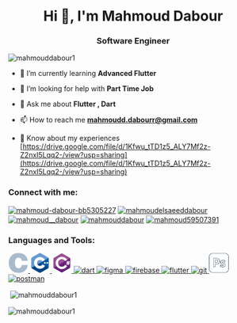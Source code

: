 <h1 align="center">Hi 👋, I'm Mahmoud Dabour</h1>
<h3 align="center">Software Engineer</h3>

<p align="left"> <img src="https://komarev.com/ghpvc/?username=mahmouddabour1&label=Profile%20views&color=0e75b6&style=flat" alt="mahmouddabour1" /> </p>

- 🌱 I’m currently learning **Advanced Flutter**

- 🤝 I’m looking for help with **Part Time Job**

- 💬 Ask me about **Flutter , Dart**

- 📫 How to reach me **mahmoudd.dabourr@gmail.com**

- 📄 Know about my experiences [https://drive.google.com/file/d/1Kfwu_tTD1z5_ALY7Mf2z-Z2nxI5Lqq2-/view?usp=sharing](https://drive.google.com/file/d/1Kfwu_tTD1z5_ALY7Mf2z-Z2nxI5Lqq2-/view?usp=sharing)

<h3 align="left">Connect with me:</h3>
<p align="left">
<a href="https://linkedin.com/in/mahmoud-dabour-bb5305227" target="blank"><img align="center" src="https://raw.githubusercontent.com/rahuldkjain/github-profile-readme-generator/master/src/images/icons/Social/linked-in-alt.svg" alt="mahmoud-dabour-bb5305227" height="30" width="40" /></a>
<a href="https://fb.com/mahmoudelsaeeddabour" target="blank"><img align="center" src="https://raw.githubusercontent.com/rahuldkjain/github-profile-readme-generator/master/src/images/icons/Social/facebook.svg" alt="mahmoudelsaeeddabour" height="30" width="40" /></a>
<a href="https://instagram.com/mahmoud__dabour" target="blank"><img align="center" src="https://raw.githubusercontent.com/rahuldkjain/github-profile-readme-generator/master/src/images/icons/Social/instagram.svg" alt="mahmoud__dabour" height="30" width="40" /></a>
<a href="https://codeforces.com/profile/mahmouddabour" target="blank"><img align="center" src="https://raw.githubusercontent.com/rahuldkjain/github-profile-readme-generator/master/src/images/icons/Social/codeforces.svg" alt="mahmouddabour" height="30" width="40" /></a>
<a href="https://twitter.com/mahmoud59507391" target="blank"><img align="center" src="https://raw.githubusercontent.com/rahuldkjain/github-profile-readme-generator/master/src/images/icons/Social/twitter.svg" alt="mahmoud59507391" height="30" width="40" /></a>
</p>

<h3 align="left">Languages and Tools:</h3>
<p align="left"> <a href="https://www.cprogramming.com/" target="_blank" rel="noreferrer"> <img src="https://raw.githubusercontent.com/devicons/devicon/master/icons/c/c-original.svg" alt="c" width="40" height="40"/> </a> <a href="https://www.w3schools.com/cpp/" target="_blank" rel="noreferrer"> <img src="https://raw.githubusercontent.com/devicons/devicon/master/icons/cplusplus/cplusplus-original.svg" alt="cplusplus" width="40" height="40"/> </a> <a href="https://www.w3schools.com/cs/" target="_blank" rel="noreferrer"> <img src="https://raw.githubusercontent.com/devicons/devicon/master/icons/csharp/csharp-original.svg" alt="csharp" width="40" height="40"/> </a> <a href="https://dart.dev" target="_blank" rel="noreferrer"> <img src="https://www.vectorlogo.zone/logos/dartlang/dartlang-icon.svg" alt="dart" width="40" height="40"/> </a> <a href="https://www.figma.com/" target="_blank" rel="noreferrer"> <img src="https://www.vectorlogo.zone/logos/figma/figma-icon.svg" alt="figma" width="40" height="40"/> </a> <a href="https://firebase.google.com/" target="_blank" rel="noreferrer"> <img src="https://www.vectorlogo.zone/logos/firebase/firebase-icon.svg" alt="firebase" width="40" height="40"/> </a> <a href="https://flutter.dev" target="_blank" rel="noreferrer"> <img src="https://www.vectorlogo.zone/logos/flutterio/flutterio-icon.svg" alt="flutter" width="40" height="40"/> </a> <a href="https://git-scm.com/" target="_blank" rel="noreferrer"> <img src="https://www.vectorlogo.zone/logos/git-scm/git-scm-icon.svg" alt="git" width="40" height="40"/> </a> <a href="https://www.photoshop.com/en" target="_blank" rel="noreferrer"> <img src="https://raw.githubusercontent.com/devicons/devicon/master/icons/photoshop/photoshop-line.svg" alt="photoshop" width="40" height="40"/> </a> <a href="https://postman.com" target="_blank" rel="noreferrer"> <img src="https://www.vectorlogo.zone/logos/getpostman/getpostman-icon.svg" alt="postman" width="40" height="40"/> </a> 
</p>

<p>&nbsp;<img align="center" src="https://github-readme-stats.vercel.app/api?username=mahmouddabour1&show_icons=true&locale=en" alt="mahmouddabour1" /></p>

<p><img align="center" src="https://github-readme-streak-stats.herokuapp.com/?user=mahmouddabour1&" alt="mahmouddabour1" /></p>

